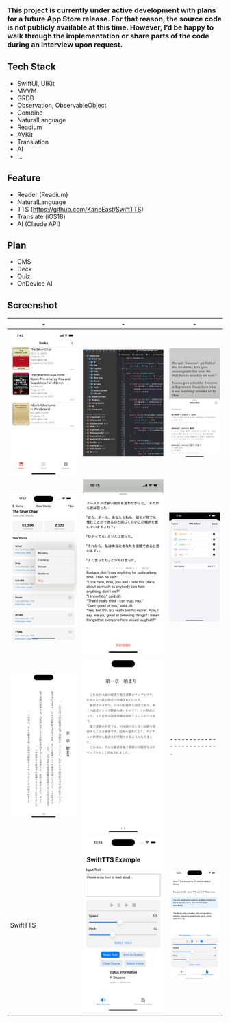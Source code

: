 ### This project is currently under active development with plans for a future App Store release. For that reason, the source code is not publicly available at this time. However, I’d be happy to walk through the implementation or share parts of the code during an interview upon request.

## Tech Stack

- SwiftUI, UIKit
- MVVM
- GRDB
- Observation, ObservableObject
- Combine
- NaturalLanguage
- Readium
- AVKit
- Translation
- AI
- ...

## Feature
- Reader (Readium)
- NaturalLanguage
- TTS (https://github.com/KaneEast/SwiftTTS)
- Translate (iOS18)
- AI (Claude API)

## Plan
- CMS
- Deck
- Quiz
- OnDevice AI


## Screenshot

| - | - | - |
| ---- | ---- | ---- |
| ![Image 1](imgsnew/1.png) | ![Image 2](imgsnew/2.png) | ![Image 3](imgsnew/3.png) |
| ![Image 4](imgsnew/4.png) | ![Image 5](imgsnew/5.png) | ![Image 7](imgsnew/7.png) |
| ![Image 8](imgsnew/8.png) | ![Image 9](imgsnew/9.png) | ------------------------- |
| SwiftTTS | ![tts1](imgsnew/tts1.png) | ![tts2](imgsnew/tts2.png) |